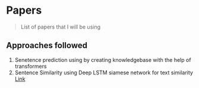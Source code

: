 # Papers

> List of papers that I will be using

## Approaches followed

1. Senetence prediction using by creating knowledgebase with the help of transformers 
2. Sentence Similarity using Deep LSTM siamese network for text similarity [Link](https://github.com/hrs2203/deep-siamese-text-similarity)